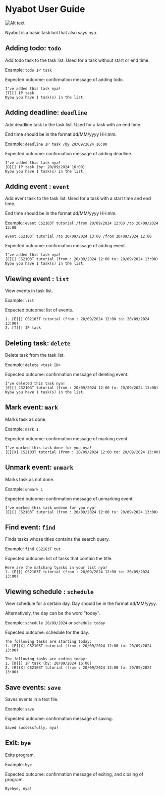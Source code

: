 # Nyabot User Guide

![Alt text](https://github.com/rachelyeohm/ip/docs/Ui.png "Product screenshot")

Nyabot is a basic task bot that also says nya.

## Adding todo: `todo`

Add todo task to the task list. Used for a task without start or end time.

Example: `todo IP task`

Expected outcome: confirmation message of adding todo.

```
I've added this task nya!
[T][] IP task
Nyow you have 1 task(s) in the list.
```

## Adding deadline: `deadline`

Add deadline task to the task list. Used for a task with an end time.

End time should be in the format dd/MM/yyyy HH:mm.

Example: `deadline IP task /by 20/09/2024 16:00`

Expected outcome: confirmation message of adding deadline.

```
I've added this task nya!
[D][] IP task (by: 20/09/2024 16:00)
Nyow you have 1 task(s) in the list.
```

## Adding event : `event`

Add event task to the task list. Used for a task with a start time and end time.

End time should be in the format dd/MM/yyyy HH:mm.

Example: `event CS2103T tutorial /from 20/09/2024 12:00 /to 20/09/2024 13:00`

`event CS2103T tutorial /to 20/09/2024 13:00 /from 20/09/2024 12:00`

Expected outcome: confirmation message of adding event.

```
I've added this task nya!
[E][] CS2103T tutorial (from : 20/09/2024 12:00 to: 20/09/2024 13:00)
Nyow you have 1 task(s) in the list.
```

## Viewing event : `list`

View events in task list.

Example: `list`

Expected outcome: list of events.

```
1. [E][] CS2103T tutorial (from : 20/09/2024 12:00 to: 20/09/2024 13:00)
2. [T][] IP task
```


## Deleting task: `delete`

Delete task from the task list. 

Example: `delete <task ID>`

Expected outcome: confirmation message of deleting event.

```
I've deleted this task nya!
[E][] CS2103T tutorial (from : 20/09/2024 12:00 to: 20/09/2024 13:00)
Nyow you have 1 task(s) in the list.
```

## Mark event: `mark`

Marks task as done.

Example: `mark 1`

Expected outcome: confirmation message of marking event.

```
I've marked this task done for you nya!
[E][X] CS2103T tutorial (from : 20/09/2024 12:00 to: 20/09/2024 13:00)
```


## Unmark event: `unmark`

Marks task as not done.

Example: `unmark 1`

Expected outcome: confirmation message of unmarking event.

```
I've marked this task undone for you nya!
[E][] CS2103T tutorial (from : 20/09/2024 12:00 to: 20/09/2024 13:00)
```

## Find event: `find`

Finds tasks whose titles contains the search query.

Example: `find CS2103T tut`

Expected outcome: list of tasks that contain the title.

```
Here are the matching tyasks in your list nya!
1. [E][] CS2103T tutorial (from : 20/09/2024 12:00 to: 20/09/2024 13:00)
```

## Viewing schedule : `schedule`

View schedule for a certain day. Day should be in the format dd/MM/yyyy. 

Alternatively, the day can be the word "today".

Example: `schedule 20/09/2024` or `schedule today`

Expected outcome: schedule for the day.

```
The following tasks are starting today:
1. [E][X] CS2103T tutorial (from : 20/09/2024 12:00 to: 20/09/2024 13:00)

The following tasks are ending today:
1. [D][] IP task (by: 20/09/2024 16:00)
2. [E][X] CS2103T tutorial (from : 20/09/2024 12:00 to: 20/09/2024 13:00)
```

## Save events: `save`

Saves events in a text file.

Example: `save`

Expected outcome: confirmation message of saving.

```
Saved successfully, nya!
```

## Exit: `bye`

Exits program.

Example: `bye`

Expected outcome: confirmation message of exiting, and closing of program. 

```
Byebye, nya!
```
